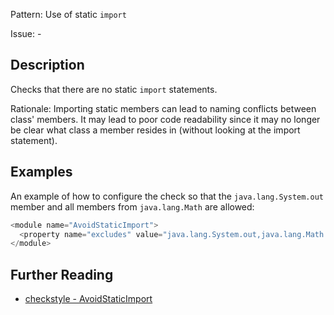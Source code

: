 Pattern: Use of static `import`

Issue: -

## Description

Checks that there are no static `import` statements. 

Rationale: Importing static members can lead to naming conflicts between class' members. It may lead to poor code readability since it may no longer be clear what class a member resides in (without looking at the import statement). 

## Examples

An example of how to configure the check so that the `java.lang.System.out` member and all members from `java.lang.Math` are allowed: 


```java
<module name="AvoidStaticImport">
  <property name="excludes" value="java.lang.System.out,java.lang.Math.*"/>
</module>
```

## Further Reading

* [checkstyle - AvoidStaticImport](https://checkstyle.sourceforge.io/checks/imports/avoidstaticimport.html#AvoidStaticImport)
